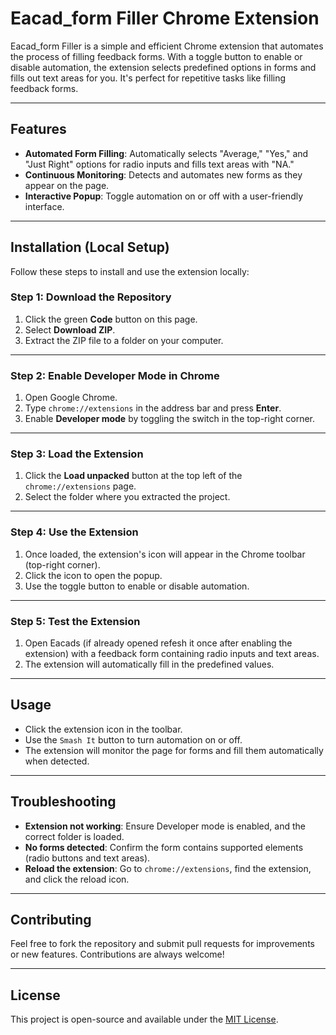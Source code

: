 # Eacad_form Filler Chrome Extension

Eacad_form Filler is a simple and efficient Chrome extension that automates the process of filling feedback forms. With a toggle button to enable or disable automation, the extension selects predefined options in forms and fills out text areas for you. It's perfect for repetitive tasks like filling feedback forms.

---

## Features

- **Automated Form Filling**: Automatically selects "Average," "Yes," and "Just Right" options for radio inputs and fills text areas with "NA."
- **Continuous Monitoring**: Detects and automates new forms as they appear on the page.
- **Interactive Popup**: Toggle automation on or off with a user-friendly interface.

---

## Installation (Local Setup)

Follow these steps to install and use the extension locally:

### Step 1: Download the Repository

1. Click the green **Code** button on this page.
2. Select **Download ZIP**.
3. Extract the ZIP file to a folder on your computer.

---

### Step 2: Enable Developer Mode in Chrome

1. Open Google Chrome.
2. Type `chrome://extensions` in the address bar and press **Enter**.
3. Enable **Developer mode** by toggling the switch in the top-right corner.

---

### Step 3: Load the Extension

1. Click the **Load unpacked** button at the top left of the `chrome://extensions` page.
2. Select the folder where you extracted the project.

---

### Step 4: Use the Extension

1. Once loaded, the extension's icon will appear in the Chrome toolbar (top-right corner).
2. Click the icon to open the popup.
3. Use the toggle button to enable or disable automation.

---

### Step 5: Test the Extension

1. Open Eacads (if already opened refesh it once after enabling the extension) with a feedback form containing radio inputs and text areas.
2. The extension will automatically fill in the predefined values.

---

## Usage

- Click the extension icon in the toolbar.
- Use the `Smash It` button to turn automation on or off.
- The extension will monitor the page for forms and fill them automatically when detected.

---

## Troubleshooting

- **Extension not working**: Ensure Developer mode is enabled, and the correct folder is loaded.
- **No forms detected**: Confirm the form contains supported elements (radio buttons and text areas).
- **Reload the extension**: Go to `chrome://extensions`, find the extension, and click the reload icon.

---

## Contributing

Feel free to fork the repository and submit pull requests for improvements or new features. Contributions are always welcome!

---

## License

This project is open-source and available under the [MIT License](LICENSE).
